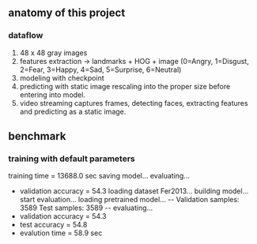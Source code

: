 ## anatomy of this project
### dataflow
1. 48 x 48 gray images
2. features extraction -> landmarks + HOG + image (0=Angry, 1=Disgust, 2=Fear, 3=Happy, 4=Sad, 5=Surprise, 6=Neutral)
3. modeling with checkpoint
4. predicting with static image rescaling into the proper size before entering into model.
5. video streaming captures frames, detecting faces, extracting features and predicting as a static image.



## benchmark
### training with default parameters
training time = 13688.0 sec
saving model...
evaluating...
  - validation accuracy = 54.3
loading dataset Fer2013...
building model...
start evaluation...
loading pretrained model...
--
Validation samples: 3589
Test samples: 3589
--
evaluating...
  - validation accuracy = 54.3
  - test accuracy = 54.8
  - evalution time = 58.9 sec
